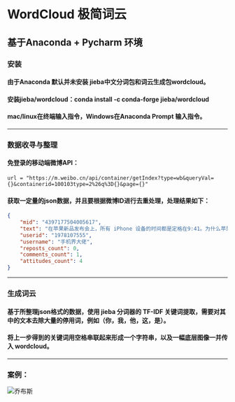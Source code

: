 # WordCloud  极简词云

## 基于Anaconda + Pycharm 环境

### 安装
#### 由于Anaconda 默认并未安装 jieba中文分词包和词云生成包wordcloud。
#### 安装jieba/wordcloud：conda install -c conda-forge jieba/wordcloud
#### mac/linux在终端输入指令，Windows在Anaconda Prompt 输入指令。

---

### 数据收寻与整理

#### 免登录的移动端微博API：
```
url = "https://m.weibo.cn/api/container/getIndex?type=wb&queryVal={}&containerid=100103type=2%26q%3D{}&page={}" 
```
#### 获取一定量的json数据，并且要根据微博ID进行去重处理，处理结果如下：
```json
{
    "mid": "4397177504005617",
    "text": "在苹果新品发布会上，所有 iPhone 设备的时间都是定格在9:41。为什么苹果对其情有独钟？因为2007年1月7日9:41，是乔布斯发布第一代 iPhone 的时间。「9：41」",
    "userid": "1978107555",
    "username": "手机界大佬",
    "reposts_count": 0,
    "comments_count": 1,
    "attitudes_count": 4
}
```

---

### 生成词云
#### 基于所整理json格式的数据，使用 jieba 分词器的 TF-IDF 关键词提取，需要对其中的文本去除大量的停用词，例如（你，我，他，这，是）。
#### 将上一步得到的关键词用空格串联起来形成一个字符串，以及一幅底层图像一并传入 wordcloud。

---

### 案例：
![乔布斯]("jobs_wc.png")
